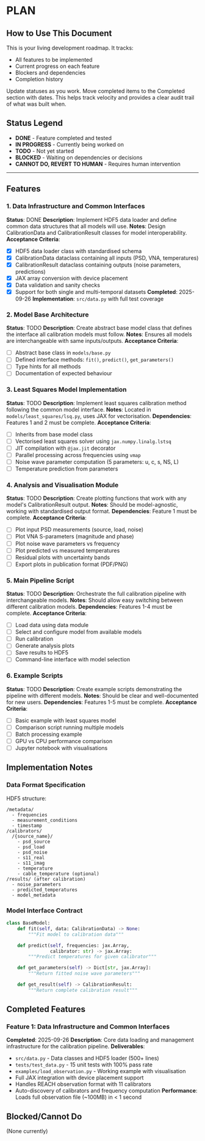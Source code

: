 # PLAN

<!-- PERMANENT INSTRUCTIONS - DO NOT REMOVE THIS SECTION -->
## How to Use This Document

This is your living development roadmap. It tracks:
- All features to be implemented
- Current progress on each feature
- Blockers and dependencies
- Completion history

Update statuses as you work. Move completed items to the Completed section with dates. This helps track velocity and provides a clear audit trail of what was built when.

## Status Legend
- **DONE** - Feature completed and tested
- **IN PROGRESS** - Currently being worked on
- **TODO** - Not yet started
- **BLOCKED** - Waiting on dependencies or decisions
- **CANNOT DO, REVERT TO HUMAN** - Requires human intervention

---

## Features

### 1. Data Infrastructure and Common Interfaces
**Status**: DONE
**Description**: Implement HDF5 data loader and define common data structures
that all models will use.
**Notes**: Design CalibrationData and CalibrationResult classes for model
interoperability.
**Acceptance Criteria**:
- [x] HDF5 data loader class with standardised schema
- [x] CalibrationData dataclass containing all inputs (PSD, VNA, temperatures)
- [x] CalibrationResult dataclass containing outputs (noise parameters,
  predictions)
- [x] JAX array conversion with device placement
- [x] Data validation and sanity checks
- [x] Support for both single and multi-temporal datasets
**Completed**: 2025-09-26
**Implementation**: `src/data.py` with full test coverage

### 2. Model Base Architecture
**Status**: TODO
**Description**: Create abstract base model class that defines the interface all calibration models must follow.
**Notes**: Ensures all models are interchangeable with same inputs/outputs.
**Acceptance Criteria**:
- [ ] Abstract base class in `models/base.py`
- [ ] Defined interface methods: `fit()`, `predict()`, `get_parameters()`
- [ ] Type hints for all methods
- [ ] Documentation of expected behaviour

### 3. Least Squares Model Implementation
**Status**: TODO
**Description**: Implement least squares calibration method following the common model interface.
**Notes**: Located in `models/least_squares/lsq.py`, uses JAX for vectorisation.
**Dependencies**: Features 1 and 2 must be complete.
**Acceptance Criteria**:
- [ ] Inherits from base model class
- [ ] Vectorised least squares solver using `jax.numpy.linalg.lstsq`
- [ ] JIT compilation with `@jax.jit` decorator
- [ ] Parallel processing across frequencies using `vmap`
- [ ] Noise wave parameter computation (5 parameters: u, c, s, NS, L)
- [ ] Temperature prediction from parameters

### 4. Analysis and Visualisation Module
**Status**: TODO
**Description**: Create plotting functions that work with any model's CalibrationResult output.
**Notes**: Should be model-agnostic, working with standardised output format.
**Dependencies**: Feature 1 must be complete.
**Acceptance Criteria**:
- [ ] Plot input PSD measurements (source, load, noise)
- [ ] Plot VNA S-parameters (magnitude and phase)
- [ ] Plot noise wave parameters vs frequency
- [ ] Plot predicted vs measured temperatures
- [ ] Residual plots with uncertainty bands
- [ ] Export plots in publication format (PDF/PNG)

### 5. Main Pipeline Script
**Status**: TODO
**Description**: Orchestrate the full calibration pipeline with interchangeable models.
**Notes**: Should allow easy switching between different calibration models.
**Dependencies**: Features 1-4 must be complete.
**Acceptance Criteria**:
- [ ] Load data using data module
- [ ] Select and configure model from available models
- [ ] Run calibration
- [ ] Generate analysis plots
- [ ] Save results to HDF5
- [ ] Command-line interface with model selection

### 6. Example Scripts
**Status**: TODO
**Description**: Create example scripts demonstrating the pipeline with different models.
**Notes**: Should be clear and well-documented for new users.
**Dependencies**: Features 1-5 must be complete.
**Acceptance Criteria**:
- [ ] Basic example with least squares model
- [ ] Comparison script running multiple models
- [ ] Batch processing example
- [ ] GPU vs CPU performance comparison
- [ ] Jupyter notebook with visualisations

## Implementation Notes

### Data Format Specification
HDF5 structure:
```
/metadata/
  - frequencies
  - measurement_conditions
  - timestamp
/calibrators/
  /{source_name}/
    - psd_source
    - psd_load
    - psd_noise
    - s11_real
    - s11_imag
    - temperature
    - cable_temperature (optional)
/results/ (after calibration)
  - noise_parameters
  - predicted_temperatures
  - model_metadata
```

### Model Interface Contract
```python
class BaseModel:
    def fit(self, data: CalibrationData) -> None:
        """Fit model to calibration data"""

    def predict(self, frequencies: jax.Array,
                calibrator: str) -> jax.Array:
        """Predict temperatures for given calibrator"""

    def get_parameters(self) -> Dict[str, jax.Array]:
        """Return fitted noise wave parameters"""

    def get_result(self) -> CalibrationResult:
        """Return complete calibration result"""
```

## Completed Features

### Feature 1: Data Infrastructure and Common Interfaces
**Completed**: 2025-09-26
**Description**: Core data loading and management infrastructure for the calibration pipeline.
**Deliverables**:
- `src/data.py` - Data classes and HDF5 loader (500+ lines)
- `tests/test_data.py` - 15 unit tests with 100% pass rate
- `examples/load_observation.py` - Working example with visualisation
- Full JAX integration with device placement support
- Handles REACH observation format with 11 calibrators
- Auto-discovery of calibrators and frequency computation
**Performance**: Loads full observation file (~100MB) in < 1 second

## Blocked/Cannot Do
(None currently)
